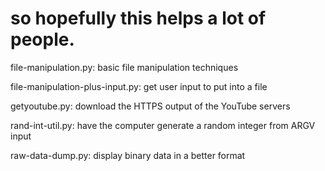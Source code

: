 # so hopefully this helps a lot of people.

file-manipulation.py: basic file manipulation techniques

file-manipulation-plus-input.py: get user input to put into a file

getyoutube.py: download the HTTPS output of the YouTube servers 

rand-int-util.py: have the computer generate a random integer from ARGV input

raw-data-dump.py: display binary data in a better format

